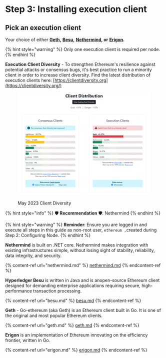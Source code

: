 # Step 3: Installing execution client

## Pick an execution client

Your choice of either [**Geth**](https://geth.ethereum.org)**,** [**Besu**](https://besu.hyperledger.org)**,** [**Nethermind**](https://www.nethermind.io)**, or** [**Erigon**](https://github.com/ledgerwatch/erigon)**.**

{% hint style="warning" %}
Only one execution client is required per node.
{% endhint %}

**Execution Client Diversity** - To strengthen Ethereum's resilience against potential attacks or consensus bugs, it's best practice to run a minority client in order to increase client diversity. Find the latest distribution of execution clients here: [https://clientdiversity.org](https://clientdiversity.org/)

<figure><img src="../../../../.gitbook/assets/clidiv.png" alt=""><figcaption><p>May 2023 Client Diversity</p></figcaption></figure>

{% hint style="info" %}
:shield: **Recommendation** :shield:: Nethermind
{% endhint %}

{% hint style="warning" %}
**Reminder**: Ensure you are logged in and execute all steps in this guide as non-root user, `ethereum ,`created during Step 2: Configuring Node.
{% endhint %}

**Nethermind** is built on .NET core. Nethermind makes integration with existing infrastructures simple, without losing sight of stability, reliability, data integrity, and security.

{% content-ref url="nethermind.md" %}
[nethermind.md](nethermind.md)
{% endcontent-ref %}

**Hyperledger Besu** is written in Java and is anopen-source Ethereum client designed for demanding enterprise applications requiring secure, high-performance transaction processing.

{% content-ref url="besu.md" %}
[besu.md](besu.md)
{% endcontent-ref %}

**Geth** - Go-ethereum (aka Geth) is an Ethereum client built in Go. It is one of the original and most popular Ethereum clients.

{% content-ref url="geth.md" %}
[geth.md](geth.md)
{% endcontent-ref %}

**Erigon** is an implementation of Ethereum innovating on the efficiency frontier, written in Go.

{% content-ref url="erigon.md" %}
[erigon.md](erigon.md)
{% endcontent-ref %}

